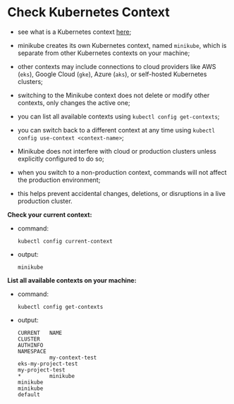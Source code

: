 # Check Kubernetes Context

- see what is a Kubernetes context [here](../../../../../../../../kubernetes/context/context.md);
- minikube creates its own Kubernetes context, named `minikube`, which is separate from other Kubernetes contexts on your machine;
- other contexts may include connections to cloud providers like AWS (`eks`), Google Cloud (`gke`), Azure (`aks`), or self-hosted Kubernetes clusters;


- switching to the Minikube context does not delete or modify other contexts, only changes the active one;
- you can list all available contexts using `kubectl config get-contexts`;
- you can switch back to a different context at any time using `kubectl config use-context <context-name>`;


- Minikube does not interfere with cloud or production clusters unless explicitly configured to do so;
- when you switch to a non-production context, commands will not affect the production environment;
- this helps prevent accidental changes, deletions, or disruptions in a live production cluster.

**Check your current context:**

- command:

    ```commandline
    kubectl config current-context
    ```
- output:

    ```commandline
    minikube
    ```

**List all available contexts on your machine:**

- command:

    ```commandline
    kubectl config get-contexts
    ```

- output:

    ```commandline
    CURRENT   NAME                                                                  CLUSTER                                                               AUTHINFO                                                              NAMESPACE                                               
              my-context-test                                                       eks-my-project-test                                                   my-project-test                                                             
    *         minikube                                                              minikube                                                              minikube                                                              default
    ```
